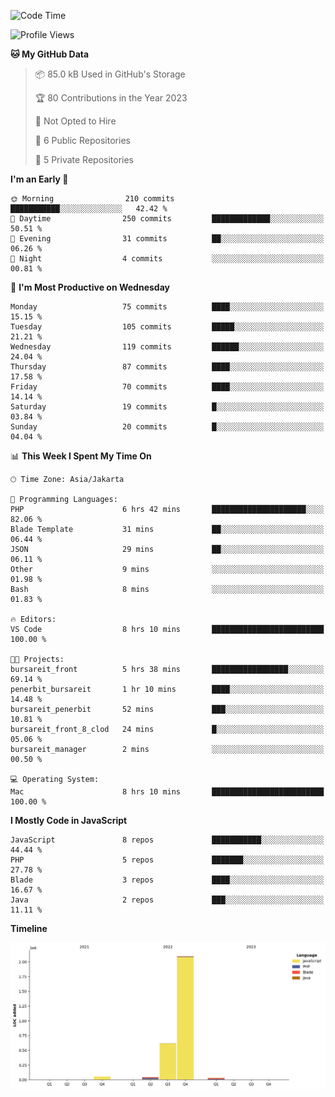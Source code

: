 <!--START_SECTION:waka-->
![Code Time](http://img.shields.io/badge/Code%20Time-13%20hrs%203%20mins-blue)

![Profile Views](http://img.shields.io/badge/Profile%20Views-0-blue)

**🐱 My GitHub Data** 

> 📦 85.0 kB Used in GitHub's Storage 
 > 
> 🏆 80 Contributions in the Year 2023
 > 
> 🚫 Not Opted to Hire
 > 
> 📜 6 Public Repositories 
 > 
> 🔑 5 Private Repositories 
 > 
**I'm an Early 🐤** 

```text
🌞 Morning                210 commits         ███████████░░░░░░░░░░░░░░   42.42 % 
🌆 Daytime                250 commits         █████████████░░░░░░░░░░░░   50.51 % 
🌃 Evening                31 commits          ██░░░░░░░░░░░░░░░░░░░░░░░   06.26 % 
🌙 Night                  4 commits           ░░░░░░░░░░░░░░░░░░░░░░░░░   00.81 % 
```
📅 **I'm Most Productive on Wednesday** 

```text
Monday                   75 commits          ████░░░░░░░░░░░░░░░░░░░░░   15.15 % 
Tuesday                  105 commits         █████░░░░░░░░░░░░░░░░░░░░   21.21 % 
Wednesday                119 commits         ██████░░░░░░░░░░░░░░░░░░░   24.04 % 
Thursday                 87 commits          ████░░░░░░░░░░░░░░░░░░░░░   17.58 % 
Friday                   70 commits          ████░░░░░░░░░░░░░░░░░░░░░   14.14 % 
Saturday                 19 commits          █░░░░░░░░░░░░░░░░░░░░░░░░   03.84 % 
Sunday                   20 commits          █░░░░░░░░░░░░░░░░░░░░░░░░   04.04 % 
```


📊 **This Week I Spent My Time On** 

```text
🕑︎ Time Zone: Asia/Jakarta

💬 Programming Languages: 
PHP                      6 hrs 42 mins       █████████████████████░░░░   82.06 % 
Blade Template           31 mins             ██░░░░░░░░░░░░░░░░░░░░░░░   06.44 % 
JSON                     29 mins             ██░░░░░░░░░░░░░░░░░░░░░░░   06.11 % 
Other                    9 mins              ░░░░░░░░░░░░░░░░░░░░░░░░░   01.98 % 
Bash                     8 mins              ░░░░░░░░░░░░░░░░░░░░░░░░░   01.83 % 

🔥 Editors: 
VS Code                  8 hrs 10 mins       █████████████████████████   100.00 % 

🐱‍💻 Projects: 
bursareit_front          5 hrs 38 mins       █████████████████░░░░░░░░   69.14 % 
penerbit_bursareit       1 hr 10 mins        ████░░░░░░░░░░░░░░░░░░░░░   14.48 % 
bursareit_penerbit       52 mins             ███░░░░░░░░░░░░░░░░░░░░░░   10.81 % 
bursareit_front_8_clod   24 mins             █░░░░░░░░░░░░░░░░░░░░░░░░   05.06 % 
bursareit_manager        2 mins              ░░░░░░░░░░░░░░░░░░░░░░░░░   00.50 % 

💻 Operating System: 
Mac                      8 hrs 10 mins       █████████████████████████   100.00 % 
```

**I Mostly Code in JavaScript** 

```text
JavaScript               8 repos             ███████████░░░░░░░░░░░░░░   44.44 % 
PHP                      5 repos             ███████░░░░░░░░░░░░░░░░░░   27.78 % 
Blade                    3 repos             ████░░░░░░░░░░░░░░░░░░░░░   16.67 % 
Java                     2 repos             ███░░░░░░░░░░░░░░░░░░░░░░   11.11 % 
```



**Timeline**

![Lines of Code chart](https://raw.githubusercontent.com/brstreet2/brstreet2/main/assets/bar_graph.png)


<!--END_SECTION:waka-->
